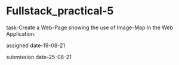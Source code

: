 # Fullstack_practical-5

task-Create a Web-Page showing the use of Image-Map in the Web Application.

assigned date-19-08-21

submission date-25-08-21
